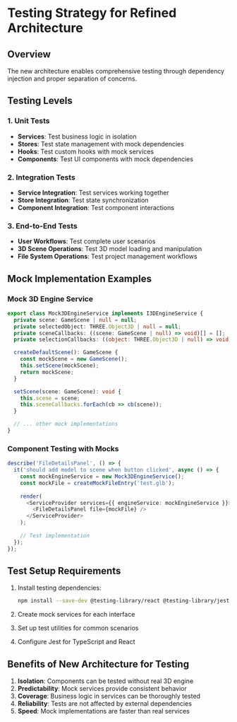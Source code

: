 # Testing Strategy for Refined Architecture

## Overview
The new architecture enables comprehensive testing through dependency injection and proper separation of concerns.

## Testing Levels

### 1. Unit Tests
- **Services**: Test business logic in isolation
- **Stores**: Test state management with mock dependencies
- **Hooks**: Test custom hooks with mock services
- **Components**: Test UI components with mock dependencies

### 2. Integration Tests
- **Service Integration**: Test services working together
- **Store Integration**: Test state synchronization
- **Component Integration**: Test component interactions

### 3. End-to-End Tests
- **User Workflows**: Test complete user scenarios
- **3D Scene Operations**: Test 3D model loading and manipulation
- **File System Operations**: Test project management workflows

## Mock Implementation Examples

### Mock 3D Engine Service
```typescript
export class Mock3DEngineService implements I3DEngineService {
  private scene: GameScene | null = null;
  private selectedObject: THREE.Object3D | null = null;
  private sceneCallbacks: ((scene: GameScene | null) => void)[] = [];
  private selectionCallbacks: ((object: THREE.Object3D | null) => void)[] = [];

  createDefaultScene(): GameScene {
    const mockScene = new GameScene();
    this.setScene(mockScene);
    return mockScene;
  }

  setScene(scene: GameScene): void {
    this.scene = scene;
    this.sceneCallbacks.forEach(cb => cb(scene));
  }

  // ... other mock implementations
}
```

### Component Testing with Mocks
```typescript
describe('FileDetailsPanel', () => {
  it('should add model to scene when button clicked', async () => {
    const mockEngineService = new Mock3DEngineService();
    const mockFile = createMockFileEntry('test.glb');
    
    render(
      <ServiceProvider services={{ engineService: mockEngineService }}>
        <FileDetailsPanel file={mockFile} />
      </ServiceProvider>
    );
    
    // Test implementation
  });
});
```

## Test Setup Requirements

1. Install testing dependencies:
   ```bash
   npm install --save-dev @testing-library/react @testing-library/jest-dom
   ```

2. Create mock services for each interface

3. Set up test utilities for common scenarios

4. Configure Jest for TypeScript and React

## Benefits of New Architecture for Testing

1. **Isolation**: Components can be tested without real 3D engine
2. **Predictability**: Mock services provide consistent behavior
3. **Coverage**: Business logic in services can be thoroughly tested
4. **Reliability**: Tests are not affected by external dependencies
5. **Speed**: Mock implementations are faster than real services
